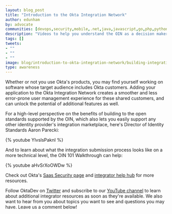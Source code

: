 ```yaml
---
layout: blog_post
title: "Introduction to the Okta Integration Network"
author: edunham
by: advocate
communities: [devops,security,mobile,.net,java,javascript,go,php,python,ruby]
description: "Videos to help you understand the OIN as a decision maker or integration builder"
tags: []
tweets:
- ""
- ""
- ""
image: blog/introduction-to-okta-integration-network/building-integrations.jpg
type: awareness
---
```


Whether or not you use Okta's products, you may find yourself working on software whose target audience includes Okta customers. Adding your application to the Okta Integration Network creates a smoother and less error-prone user management experience for these shared customers, and can unlock the potential of additional features as well. 

For a high-level perspective on the benefits of building to the open standards supported by the OIN, which also lets you easily support any other identity provider's integration marketplace, here's Director of Identity Standards Aaron Parecki: 

{% youtube  YIvslsPaknI %}

And to learn about what the integration submission process looks like on a more technical level, the OIN 101 Walkthrough can help: 

{% youtube aHvSrXoOWDw %}

Check out Okta's [Saas Security page](https://www.okta.com/saas-security/) and [integrator help hub](https://support.okta.com/help/s/product-hub/application-integrations?language=en_US) for more resources.

Follow OktaDev on [Twitter](https://twitter.com/oktadev) and subscribe to our [YouTube channel](https://www.youtube.com/c/OktaDev/) to learn about additional integrator resources as soon as they're available. We also want to hear from you about topics you want to see and questions you may have. Leave us a comment below!